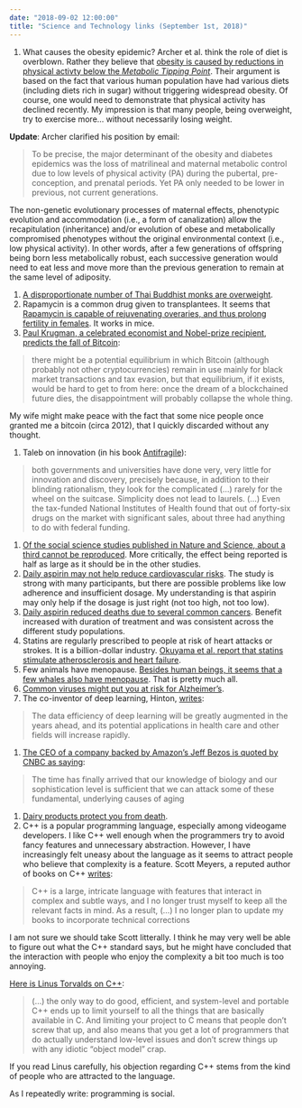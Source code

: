 ```yaml
---
date: "2018-09-02 12:00:00"
title: "Science and Technology links (September 1st, 2018)"
---
```




1. What causes the obesity epidemic? Archer et al. think the role of diet is overblown. Rather they believe that <a href="https://www.ncbi.nlm.nih.gov/pubmed/29906484">obesity is caused by reductions in physical activty below the <em>Metabolic Tipping Point</em></a>. Their argument is based on the fact that various human population have had various diets (including diets rich in sugar) without triggering widespread obesity. Of course, one would need to demonstrate that physical activity has declined recently. My impression is that many people, being overweight, try to exercise more&hellip; without necessarily losing weight.

__Update__: Archer clarified his position by email:

> To be precise, the major determinant of the obesity and diabetes epidemics was the loss of matrilineal and maternal metabolic control due to low levels of physical activity (PA) during the pubertal, pre-conception, and prenatal periods. Yet PA only needed to be lower in previous, not current generations.

The non-genetic evolutionary processes of maternal effects, phenotypic evolution and accommodation (i.e., a form of canalization) allow the recapitulation (inheritance) and/or evolution of obese and metabolically compromised phenotypes without the original environmental context (i.e., low physical activity). In other words, after a few generations of offspring being born less metabolically robust, each successive generation would need to eat less and move more than the previous generation to remain at the same level of adiposity.
1. [A disproportionate number of Thai Buddhist monks are overweight](http://amp.abc.net.au/article/9711412).
1. Rapamycin is a common drug given to transplantees. It seems that [Rapamycin is capable of rejuvenating overaries, and thus prolong fertility in females](https://onlinelibrary.wiley.com/doi/abs/10.1111/acel.12617). It works in mice.
1. [Paul Krugman, a celebrated economist and Nobel-prize recipient, predicts the fall of Bitcoin](https://www.nytimes.com/2018/07/31/opinion/transaction-costs-and-tethers-why-im-a-crypto-skeptic.html):<br/>

> there might be a potential equilibrium in which Bitcoin (although probably not other cryptocurrencies) remain in use mainly for black market transactions and tax evasion, but that equilibrium, if it exists, would be hard to get to from here: once the dream of a blockchained future dies, the disappointment will probably collapse the whole thing.


My wife might make peace with the fact that some nice people once granted me a bitcoin (circa 2012), that I quickly discarded without any thought.
1. Taleb on innovation (in his book [Antifragile](https://www.amazon.com/gp/product/0812979680)):<br/>

> both governments and universities have done very, very little for innovation and discovery, precisely because, in addition to their blinding rationalism, they look for the complicated (&hellip;) rarely for the wheel on the suitcase. Simplicity does not lead to laurels. (&hellip;) Even the tax-funded National Institutes of Health found that out of forty-six drugs on the market with significant sales, about three had anything to do with federal funding.

1. [Of the social science studies published in Nature and Science, about a third cannot be reproduced](http://www.nature.com/articles/s41562-018-0399-z). More critically, the effect being reported is half as large as it should be in the other studies.
1. [Daily aspirin may not help reduce cardiovascular risks](https://www.thelancet.com/journals/lancet/article/PIIS0140-6736(18)31924-X/fulltext). The study is strong with many participants, but there are possible problems like low adherence and insufficient dosage. My understanding is that aspirin may only help if the dosage is just right (not too high, not too low).
1. [Daily aspirin reduced deaths due to several common cancers](https://www.sciencedirect.com/science/article/pii/S0140673610621101). Benefit increased with duration of treatment and was consistent across the different study populations.
1. Statins are regularly prescribed to people at risk of heart attacks or strokes. It is a billion-dollar industry. [Okuyama et al. report that statins stimulate atherosclerosis and heart failure](https://tandfonline.com/doi/abs/10.1586/17512433.2015.1011125).
1. Few animals have menopause. [Besides human beings, it seems that a few whales also have menopause](http://www.exeter.ac.uk/news/featurednews/title_677275_en.html). That is pretty much all.
1. [Common viruses might put you at risk for Alzheimer&rsquo;s](https://www.ncbi.nlm.nih.gov/pubmed/30033181).
1. The co-inventor of deep learning, Hinton, [writes](https://jamanetwork.com/journals/jama/fullarticle/2701666):<br/>

> The data efficiency of deep learning will be greatly augmented in the years ahead, and its potential applications in health care and other fields will increase rapidly.

1. [The CEO of a company backed by Amazon&rsquo;s Jeff Bezos is quoted by CNBC as saying](https://www.cnbc.com/2018/08/29/jeff-bezos-backs-silicon-valley-scientist-working-on-a-cure-for-aging.html):<br/>

> The time has finally arrived that our knowledge of biology and our sophistication level is sufficient that we can attack some of these fundamental, underlying causes of aging

1. [Dairy products protect you from death](https://www.nbcnews.com/news/amp/ncna904491).
1. C++ is a popular programming language, especially among videogame developers. I like C++ well enough when the programmers try to avoid fancy features and unnecessary abstraction. However, I have increasingly felt uneasy about the language as it seems to attract people who believe that complexity is a feature. Scott Meyers, a reputed author of books on C++ [writes](https://scottmeyers.blogspot.com/2018/09/the-errata-evaluation-problem.html):<br/>

> C++ is a large, intricate language with features that interact in complex and subtle ways, and I no longer trust myself to keep all the relevant facts in mind. As a result, (&hellip;) I no longer plan to update my books to incorporate technical corrections


I am not sure we should take Scott litterally. I think he may very well be able to figure out what the C++ standard says, but he might have concluded that the interaction with people who enjoy the complexity a bit too much is too annoying.

[Here is Linus Torvalds on C++](http://harmful.cat-v.org/software/c++/linus):

> (&hellip;) the only way to do good, efficient, and system-level and portable C++ ends up to limit yourself to all the things that are basically available in C. And limiting your project to C means that people don&rsquo;t screw that up, and also means that you get a lot of programmers that do actually understand low-level issues and don&rsquo;t screw things up with any idiotic &ldquo;object model&rdquo; crap.


If you read Linus carefully, his objection regarding C++ stems from the kind of people who are attracted to the language.

As I repeatedly write: programming is social.


